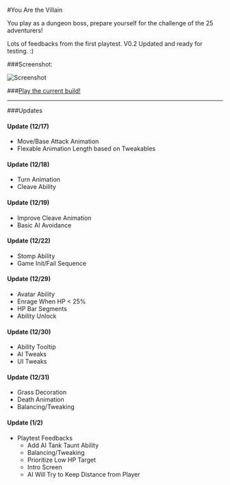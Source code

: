 #You Are the Villain

You play as a dungeon boss, prepare yourself for the challenge of the 25 adventurers!

Lots of feedbacks from the first playtest. V0.2 Updated and ready for testing. :)

###Screenshot:

![Screenshot](https://raw.github.com/Lizdo/Project-YouAreTheVillian/master/Export/Screenshot.png)

###[Play the current build!](http://htmlpreview.github.com/?https://github.com/Lizdo/Project-YouAreTheVillian/blob/master/Export/Export.html)

------

###Updates

#### Update (12/17)

- Move/Base Attack Animation
- Flexable Animation Length based on Tweakables

#### Update (12/18)

- Turn Animation
- Cleave Ability

#### Update (12/19)

- Improve Cleave Animation
- Basic AI Avoidance

#### Update (12/22)

- Stomp Ability
- Game Init/Fail Sequence

#### Update (12/29)

- Avatar Ability
- Enrage When HP < 25%
- HP Bar Segments
- Ability Unlock

#### Update (12/30)

- Ability Tooltip
- AI Tweaks
- UI Tweaks

#### Update (12/31)

- Grass Decoration
- Death Animation
- Balancing/Tweaking

#### Update (1/2)

- Playtest Feedbacks
    - Add AI Tank Taunt Ability
    - Balancing/Tweaking
    - Prioritize Low HP Target
    - Intro Screen
    - AI Will Try to Keep Distance from Player
